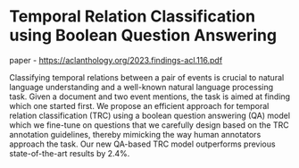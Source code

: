 # Temporal Relation Classification using Boolean Question Answering
paper - https://aclanthology.org/2023.findings-acl.116.pdf

Classifying temporal relations between a pair of events is crucial to natural language understanding and a well-known natural language processing task. Given a document and two event mentions, the task is aimed at finding which one started first. We propose an efficient approach for temporal relation classification (TRC) using a boolean question answering (QA) model which we fine-tune on questions that we carefully design based on the TRC annotation guidelines, thereby mimicking the way human annotators approach the task. Our new QA-based TRC model outperforms previous state-of-the-art results by 2.4%.
